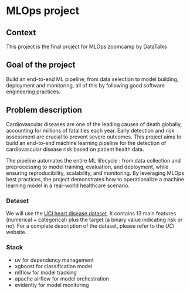 # MLOps project

## Context
This project is the final project for MLOps zoomcamp by DataTalks

## Goal of the project
Build an end-to-end ML pipeline, from data selection to model building, deployment and monitoring, all of this by following good software engineering practices.

## Problem description
Cardiovascular diseases are one of the leading causes of death globally, accounting for millions of fatalities each year. Early detection and risk assessment are crucial to prevent severe outcomes. This project aims to build an end-to-end machine learning pipeline for the detection of cardiovascular disease risk based on patient health data.

The pipeline automates the entire ML lifecycle : from data collection and preprocessing to model training, evaluation, and deployment, while ensuring reproducibility, scalability, and monitoring. By leveraging MLOps best practices, the project demonstrates how to operationalize a machine learning model in a real-world healthcare scenario.

### Dataset
We will use the [UCI heart disease dataset](https://archive.ics.uci.edu/dataset/45/heart+disease). It contains 13 main features (numerical + categorical) plus the target (a binary value indicating risk or no). For a complete description of the dataset, please refer to the *UCI* website.

### Stack
* uv for dependency management
* xgboost for classification model
* mlflow for model tracking
* apache airflow for model orchestration
* evidently for model monitoring
